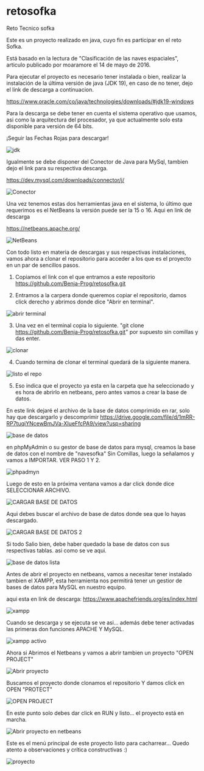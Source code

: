 # retosofka
Reto Tecnico sofka

Este es un proyecto realizado en java, cuyo fin es participar en el reto Sofka.

Está basado en la lectura de "Clasificación de las naves espaciales", articulo publicado por moaramore el 14 de mayo de 2016.

Para ejecutar el proyecto es necesario tener instalada o bien, realizar la instalación de la última versión de java (JDK 19), en caso de no tener, dejo el link de descarga a continuacion.

https://www.oracle.com/co/java/technologies/downloads/#jdk19-windows

Para la descarga se debe tener en cuenta el sistema operativo que usamos, asi como la arquitectura del procesador, ya que actualmente solo esta disponible para versión de 64 bits.

¡Seguir las Fechas Rojas para descargar!

![jdk](https://user-images.githubusercontent.com/69724829/217045570-f46e5744-41bb-42de-8362-0bb09be1fbf7.jpg)


Igualmente se debe disponer del Conector de Java para MySql, tambien dejo el link para su respectiva descarga.

https://dev.mysql.com/downloads/connector/j/

![Conector](https://user-images.githubusercontent.com/69724829/217045724-f197702b-3635-428d-a236-e3884fae6fc7.jpg)

Una vez tenemos estas dos herramientas java en el sistema, lo último que requerimos es el NetBeans la versión puede ser la 15 o 16.
Aqui en link de descarga

https://netbeans.apache.org/

![NetBeans](https://user-images.githubusercontent.com/69724829/217047609-5ea656c7-0434-498a-be69-651b1e605b57.jpg)

Con todo listo en materia de descargas y sus respectivas instalaciones, vamos ahora a clonar el repositorio para acceder a los que es el proyecto en un par de sencillos pasos.

1. Copiamos el link con el que entramos a este repositorio https://github.com/Benja-Prog/retosofka.git

2. Entramos a la carpera donde queremos copiar el repositorio, damos click derecho y abrimos donde dice "Abrir en terminal".

![abrir terminal](https://user-images.githubusercontent.com/69724829/217053876-3375ed76-b2c3-4f53-b03a-69b87d7adc5c.jpg)

3. Una vez en el terminal copia lo siguiente. "git clone https://github.com/Benja-Prog/retosofka.git" por supuesto sin comillas y das enter.

![clonar](https://user-images.githubusercontent.com/69724829/217055778-25fa1cd6-8082-46f9-b71f-3f92bf0c49b2.jpg)

4. Cuando termina de clonar el terminal quedará de la siguiente manera.

![listo el repo](https://user-images.githubusercontent.com/69724829/217056410-d11c51d3-1531-4996-ba11-ae1da3f48319.jpg)

5. Eso indica que el proyecto ya esta en la carpeta que ha seleccionado y es hora de abrirlo en netbeans, pero antes vamos a crear la base de datos.

En este link dejaré el archivo de la base de datos comprimido en rar, solo hay que descargarlo y descomprimir
https://drive.google.com/file/d/1mRR-RP7tuqiYNcewBmJVa-XIueFfcPA9/view?usp=sharing

![base de datos](https://user-images.githubusercontent.com/69724829/217058215-00530b00-58df-4e5a-a0df-e3245f1365e6.jpg)


en phpMyAdmin o su gestor de base de datos para mysql, creamos la base de datos con el nombre de "navesofka" Sin Comillas, luego la señalamos y vamos a IMPORTAR.
VER PASO 1 Y 2.

![phpadmyn](https://user-images.githubusercontent.com/69724829/217060142-99b5dc38-96db-4534-9380-7540cb6bb8e5.jpg)

Luego de esto en la próxima ventana vamos a dar click donde dice SELECCIONAR ARCHIVO.

![CARGAR BASE DE DATOS](https://user-images.githubusercontent.com/69724829/217060981-a4984f7e-32bd-4659-b115-33166aa8cbe7.jpg)

Aqui debes buscar el archivo de base de datos donde sea que lo hayas descargado.

![CARGAR BASE DE DATOS 2](https://user-images.githubusercontent.com/69724829/217061993-658e35f9-bf82-4270-b761-0e665d04be0d.jpg)

Si todo Salio bien, debe haber quedado la base de datos con sus respectivas tablas. asi como se ve aqui.

![base de datos lista](https://user-images.githubusercontent.com/69724829/217062592-2effed7c-297d-458d-b6f2-ec9f5370a8e3.jpg)

Antes de abrir el proyecto en netbeans, vamos a necesitar tener instalado tambien el XAMPP, esta herramienta nos permitirá tener un gestior de bases de datos para MySQL en nuestro equipo.

aqui esta en link de descarga: https://www.apachefriends.org/es/index.html 

![xampp](https://user-images.githubusercontent.com/69724829/217063826-72e130ac-b362-4949-9984-1c99e6624177.jpg)

Cuando se descarga y se ejecuta se ve asi... además debe tener activadas las primeras don funciones APACHE Y MySQL.

![xampp activo](https://user-images.githubusercontent.com/69724829/217065086-7770c33b-29dc-4965-a820-d1f421e68502.jpg)

Ahora si Abrimos el Netbeans y vamos a abrir tambien un proyecto "OPEN PROJECT"

![Abrir proyecto](https://user-images.githubusercontent.com/69724829/217065987-3c3b1355-417b-4c1f-8be6-8adc74c8a589.jpg)

Buscamos el proyecto donde clonamos el repositorio Y damos click en OPEN "PROTECT"

![OPEN PROJECT](https://user-images.githubusercontent.com/69724829/217066622-7df9ee4c-4042-4a03-9863-06de3f3e80aa.jpg)


En este punto solo debes dar click en RUN y listo... el proyecto está en marcha.

![Abrir proyecto en netbeans](https://user-images.githubusercontent.com/69724829/217067935-a0411a82-5b32-4d5a-b771-689c6fee4430.jpg)


Este es el menú principal de este proyecto listo para cacharrear... Quedo atento a observaciones y crítica constructivas :)

![proyecto](https://user-images.githubusercontent.com/69724829/217068672-f32c1495-5dbf-434c-8178-4ed1fe48789a.jpg)


